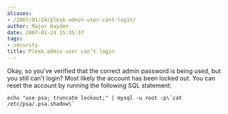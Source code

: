 ```yaml
---
aliases:
- /2007/01/24/plesk-admin-user-cant-login/
author: Major Hayden
date: 2007-01-24 15:35:37
tags:
- security
title: Plesk admin user can’t login
---
```


Okay, so you've verified that the correct admin password is being used, but you still can't login? Most likely the account has been locked out. You can reset the account by running the following SQL statement:

```
echo "use psa; truncate lockout;" | mysql -u root -p\`cat /etc/psa/.psa.shadow\`
```